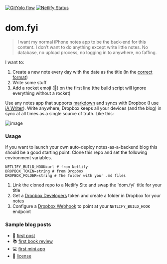 [![GitYolo flow](https://img.shields.io/badge/Flow-GitYolo-ff69b4)](https://dom.fyi/2019.240) [![Netlify Status](https://api.netlify.com/api/v1/badges/8f857d1f-c68f-424f-a4d2-b473fc4ccddb/deploy-status)](https://app.netlify.com/sites/domfyi/deploys)

# dom.fyi

> I want my normal iPhone notes app to be the back-end for this content. I don’t want to do anything except write little notes. No database, no upload process, no logging in to anywhere, no faffing.

I want to:

1. Create a new note every day with the date as the title (in the [correct format])
2. Write some stuff
3. Add a rocket emoji (🚀) on the first line (the build script will ignore everything without a rocket) 

Use any notes app that supports [markdown] and syncs with Dropbox (I use [iA Writer]). Write anywhere, Dropbox keeps all your devices (and the blog) in sync at all times as a single source of truth. Like this:

![image][image]

### Usage

If you want to launch your own auto-deploy notes-as-a-backend blog this should be a good starting point. Clone this repo and set the following environment variables.

```
NETLIFY_BUILD_HOOK=url # from Netlify
DROPBOX_TOKEN=string # from Dropbox
DROPBOX_FOLDER=string # The folder with your .md files
```

1. Link the cloned repo to a Netlify Site and swap the 'dom.fyi' title for your title 
2. Get a [Dropbox Developers] token and create a folder in Dropbox for your notes
3. Configure a [Dropbox Webhook] to point at your `NETLIFY_BUILD_HOOK` endpoint

### Sample blog posts

- 🚂 [first post]
- 📚 [first book review]
- 💻 [first mini app]
- 📄 [license]

[correct format]: https://dom.fyi/2019.220
[dropbox developers]: https://www.dropbox.com/developers/documentation/http/overview
[dropbox webhook]: https://www.dropbox.com/developers/reference/webhooks
[markdown]: https://daringfireball.net/projects/markdown/
[ia writer]: https://ia.net/writer
[first post]: https://dom.fyi/2019.216
[first book review]: https://dom.fyi/2019.237
[first mini app]: https://dom.fyi/2019.242
[license]: https://dom.fyi/2019.246

[image]: https://i.imgur.com/wZNU5lm_d.jpg?maxwidth=1280&shape=thumb&fidelity=medium
